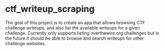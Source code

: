 # ctf_writeup_scraping
The goal of this project is to create an app that allows browsing CTF challenge writeups, and also list the available writeups for a given challenge.
Currently only supports listing overthewire.org challenges but in the future it should be able to browse and search writeups for other challenge websites.